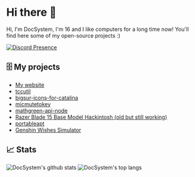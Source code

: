 # Hi there 👋

Hi, I'm DocSystem, I'm 16 and I like computers for a long time now! You'll find here some of my open-source projects :)

[![Discord Presence](https://lanyard.cnrad.dev/api/375259454465245185)](https://discord.com/users/375259454465245185)

## 🗄 My projects

* [My website](https://docsystem.xyz/)
* [tccutil](https://github.com/DocSystem/tccutil/)
* [bigsur-icons-for-catalina](https://github.com/DocSystem/bigsur-icons-for-catalina/)
* [micmutetokey](https://github.com/DocSystem/micmutetokey/)
* [mathgreen-api-node](https://github.com/DocSystem/mathgreen-api-node/)
* [Razer Blade 15 Base Model Hackintosh (old but still working)](https://github.com/DocSystem/razerbladehackintosh/)
* [portableapt](https://github.com/DocSystem/portableapt/)
* [Genshin Wishes Simulator](https://github.com/DocSystem/GenshinVoeuxSim/)

## 📈 Stats

![DocSystem's github stats](https://github-readme-stats.vercel.app/api?username=DocSystem&show_icons=true&theme=dark&hide_border=true)
![DocSystem's top langs](https://github-readme-stats.vercel.app/api/top-langs/?username=DocSystem&layout=compact&theme=dark&hide_border=true)
